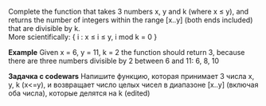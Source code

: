 Complete the function that takes 3 numbers x, y and k (where x ≤ y), and returns the number of integers within the range [x..y] (both ends included) that are divisible by k.  
More scientifically: { i : x ≤ i ≤ y, i mod k = 0 }  

**Example**
Given x = 6, y = 11, k = 2 the function should return 3, because there are three numbers divisible by 2 between 6 and 11: 6, 8, 10 

**Задачка с codewars**
Напишите функцию, которая принимает 3 числа x, y, k (x<=y), и возвращает число целых чисел в диапазоне [x..y] (включая оба числа), которые делятся на k (edited) 